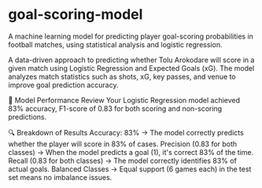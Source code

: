 # goal-scoring-model
A machine learning model for predicting player goal-scoring probabilities in football matches, using statistical analysis and logistic regression.

A data-driven approach to predicting whether Tolu Arokodare will score in a given match using Logistic Regression and Expected Goals (xG). The model analyzes match statistics such as shots, xG, key passes, and venue to improve goal prediction accuracy.

🚀 Model Performance Review
Your Logistic Regression model achieved 83% accuracy,
F1-score of 0.83 for both scoring and non-scoring predictions.

🔍 Breakdown of Results
Accuracy: 83% → The model correctly predicts whether the player will score in 83% of cases.
Precision (0.83 for both classes) → When the model predicts a goal (1), it's correct 83% of the time.
Recall (0.83 for both classes) → The model correctly identifies 83% of actual goals.
Balanced Classes → Equal support (6 games each) in the test set means no imbalance issues.
